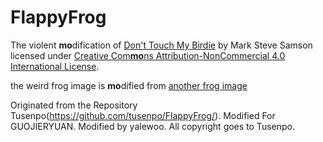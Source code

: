 # FlappyFrog
The violent **mo**dification of [Don't Touch My Birdie](https://github.com/marksteve/dtmb) by Mark Steve Samson
licensed under [Creative Com**mo**ns Attribution-NonCommercial 4.0 International License](https://creativecommons.org/licenses/by-nc/4.0/).

the weird frog image is **mo**dified from [another frog image](https://amphibian.com/)

Originated from the Repository Tusenpo(https://github.com/tusenpo/FlappyFrog/).
Modified For GUOJIERYUAN.
Modified by yalewoo.
All copyright goes to Tusenpo.
